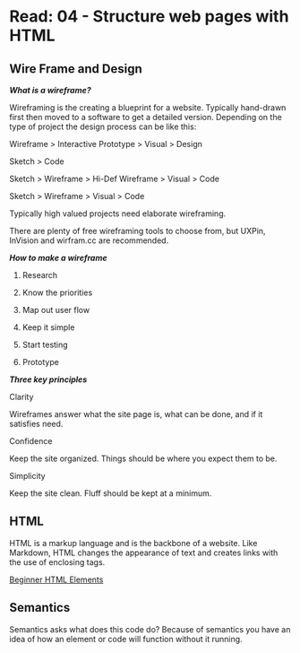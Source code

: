 # Read: 04 - Structure web pages with HTML

## Wire Frame and Design

___What is a wireframe?___

Wireframing is the creating a blueprint for a website. Typically hand-drawn first then moved to a software to get a detailed version. 
Depending on the type of project the design process can be like this:

Wireframe > Interactive Prototype > Visual > Design

Sketch > Code

Sketch > Wireframe > Hi-Def Wireframe > Visual > Code

Sketch > Wireframe > Visual > Code

Typically high valued projects need elaborate wireframing.

There are plenty of free wireframing tools to choose from, but UXPin, InVision and wirfram.cc are recommended. 

___How to make a wireframe___

1. Research
 
2. Know the priorities
 
3. Map out user flow

4. Keep it simple
 
5. Start testing

6. Prototype

___Three key principles___ 

Clarity

Wireframes answer what the site page is, what can be done, and if it satisfies need. 

Confidence

Keep the site organized. Things should be where you expect them to be.

Simplicity

Keep the site clean. Fluff should be kept at a minimum.

## HTML

HTML is a markup language and is the backbone of a website. Like Markdown, HTML changes the appearance of text and creates links with the use of enclosing tags.  

[Beginner HTML Elements](https://html.com/)

## Semantics

Semantics asks what does this code do? Because of semantics you have an idea of how an element or code will function without it running. 






 
